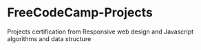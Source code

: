 # FreeCodeCamp-Projects
Projects certification from Responsive web design and Javascript algorithms and data structure

